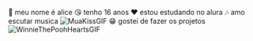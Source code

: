 👸 meu nome é alice 
😘 tenho 16 anos 
❤️ estou estudando no alura 
🎶 amo escutar musica 
![MuaKissGIF](https://github.com/user-attachments/assets/b99e136f-d28d-4556-92d7-edb3f14aacfc)
😁 gostei de fazer os projetos 
![WinnieThePoohHeartsGIF](https://github.com/user-attachments/assets/31ed847b-a5e0-437d-a13a-8163dd6fa254)

